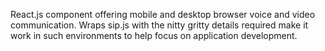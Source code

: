 React.js component offering mobile and desktop browser voice and video communication. Wraps sip.js with the nitty gritty details required make it work in such environments to help focus on application development.
